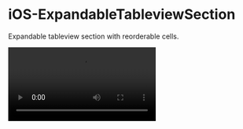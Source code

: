 # iOS-ExpandableTableviewSection

Expandable tableview section with reorderable cells.

![](Demo.MP4)